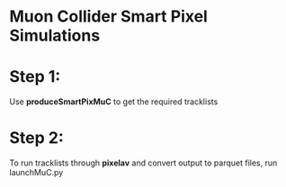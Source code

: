 # Muon Collider Smart Pixel Simulations

# Step 1: 
Use **produceSmartPixMuC** to get the required tracklists

#  Step 2:
To run tracklists through **pixelav** and convert output to parquet files, run launchMuC.py 